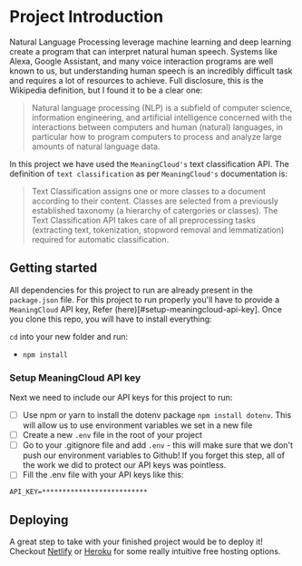 # Project Introduction

Natural Language Processing leverage machine learning and deep learning create a program that can interpret natural human speech. Systems like Alexa, Google Assistant, and many voice interaction programs are well known to us, but understanding human speech is an incredibly difficult task and requires a lot of resources to achieve. Full disclosure, this is the Wikipedia definition, but I found it to be a clear one:

> Natural language processing (NLP) is a subfield of computer science, information engineering, and artificial intelligence
> concerned with the interactions between computers and human (natural) languages, in particular how to program computers to
> process and analyze large amounts of natural language data.

In this project we have used the `MeaningCloud's` text classification API. The definition of `text classification` as per `MeaningCloud's` documentation is:

> Text Classification assigns one or more classes to a document according to their content. Classes are selected from a
> previously established taxonomy (a hierarchy of catergories or classes). The Text Classification API takes care of all
> preprocessing tasks (extracting text, tokenization, stopword removal and lemmatization) required for automatic classification.

## Getting started

All dependencies for this project to run are already present in the `package.json` file. For this project to run properly you'll have to provide a `MeaningCloud` API key, Refer (here)[#setup-meaningcloud-api-key]. Once you clone this repo, you will have to install everything:

`cd` into your new folder and run:

- `npm install`

### Setup MeaningCloud API key

Next we need to include our API keys for this project to run:

- [ ] Use npm or yarn to install the dotenv package `npm install dotenv`. This will allow us to use environment variables we set in a new file
- [ ] Create a new `.env` file in the root of your project
- [ ] Go to your .gitignore file and add `.env` - this will make sure that we don't push our environment variables to Github! If you forget this step, all of the work we did to protect our API keys was pointless.
- [ ] Fill the .env file with your API keys like this:

```
API_KEY=**************************
```

## Deploying

A great step to take with your finished project would be to deploy it! Checkout [Netlify](https://www.netlify.com/) or [Heroku](https://www.heroku.com/) for some really intuitive free hosting options.
